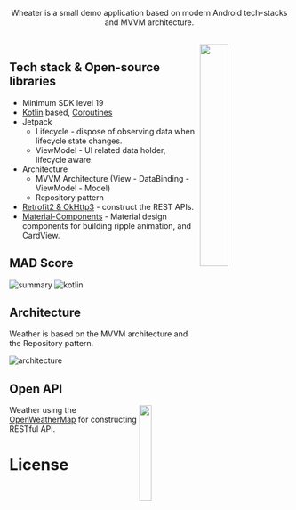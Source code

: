 <p align="center">  
Wheater is a small demo application based on modern Android tech-stacks and MVVM architecture.
</p>
</br>

<img src="" align="right" width="32%"/>

## Tech stack & Open-source libraries
- Minimum SDK level 19
- [Kotlin](https://kotlinlang.org/) based, [Coroutines](https://github.com/Kotlin/kotlinx.coroutines)
- Jetpack
  - Lifecycle - dispose of observing data when lifecycle state changes.
  - ViewModel - UI related data holder, lifecycle aware.
- Architecture
  - MVVM Architecture (View - DataBinding - ViewModel - Model)
  - Repository pattern
- [Retrofit2 & OkHttp3](https://github.com/square/retrofit) - construct the REST APIs.
- [Material-Components](https://github.com/material-components/material-components-android) - Material design components for building ripple animation, and CardView.


## MAD Score
![summary](https://user-images.githubusercontent.com/24237865/102366914-84f6b000-3ffc-11eb-8d49-b20694239782.png)
![kotlin](https://user-images.githubusercontent.com/24237865/102366932-8a53fa80-3ffc-11eb-8131-fd6745a6f079.png)

## Architecture
Weather is based on the MVVM architecture and the Repository pattern.

![architecture](https://user-images.githubusercontent.com/24237865/77502018-f7d36000-6e9c-11ea-92b0-1097240c8689.png)

## Open API

<img src="https://openweathermap.org/themes/openweathermap/assets/img/logo_white_cropped.png" align="right" width="21%"/>

Weather using the [OpenWeatherMap](https://openweathermap.org/) for constructing RESTful API.<br>

# License
